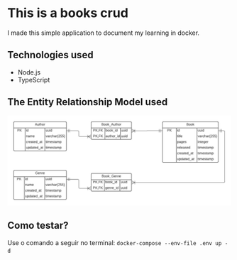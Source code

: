 # This is a books crud
I made this simple application to document my learning in docker.

## Technologies used
* Node.js
* TypeScript

## The Entity Relationship Model used

![ERD](./docs/Books.jpeg)

## Como testar?
Use o comando a seguir no terminal: `docker-compose --env-file .env up -d`